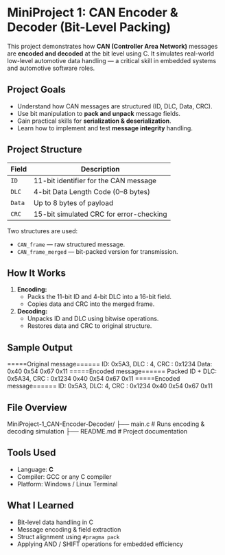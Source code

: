 # MiniProject 1: CAN Encoder & Decoder (Bit-Level Packing)
This project demonstrates how **CAN (Controller Area Network)** messages are **encoded and decoded** at the bit level using C. It simulates real-world low-level automotive data handling — a critical skill in embedded systems and automotive software roles.

## Project Goals
- Understand how CAN messages are structured (ID, DLC, Data, CRC).
- Use bit manipulation to **pack and unpack** message fields.
- Gain practical skills for **serialization & deserialization**.
- Learn how to implement and test **message integrity** handling.

## Project Structure

| Field     | Description                                   |
|-----------|-----------------------------------------------|
| `ID`      | 11-bit identifier for the CAN message          |
| `DLC`     | 4-bit Data Length Code (0–8 bytes)             |
| `Data`    | Up to 8 bytes of payload                       |
| `CRC`     | 15-bit simulated CRC for error-checking        |

Two structures are used:
- `CAN_frame` — raw structured message.
- `CAN_frame_merged` — bit-packed version for transmission.

## How It Works
1. **Encoding:**
   - Packs the 11-bit ID and 4-bit DLC into a 16-bit field.
   - Copies data and CRC into the merged frame.
2. **Decoding:**
   - Unpacks ID and DLC using bitwise operations.
   - Restores data and CRC to original structure.

## Sample Output
=====Original message====== ID: 0x5A3, DLC : 4, CRC : 0x1234 Data: 0x40 0x54 0x67 0x11
=====Encoded message====== Packed ID + DLC: 0x5A34, CRC : 0x1234 0x40 0x54 0x67 0x11
=====Encoded message====== ID: 0x5A3, DLC: 4, CRC : 0x1234 0x40 0x54 0x67 0x11

## File Overview
MiniProject-1_CAN-Encoder-Decoder/ 
├── main.c # Runs encoding & decoding simulation 
├── README.md # Project documentation

## Tools Used
- Language: **C**
- Compiler: GCC or any C compiler
- Platform: Windows / Linux Terminal

## What I Learned
- Bit-level data handling in C
- Message encoding & field extraction
- Struct alignment using `#pragma pack`
- Applying AND / SHIFT operations for embedded efficiency




